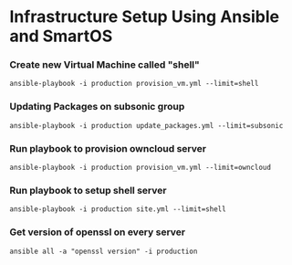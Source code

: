 # Infrastructure Setup Using Ansible and SmartOS

### Create new Virtual Machine called "shell"
```
ansible-playbook -i production provision_vm.yml --limit=shell
```
### Updating Packages on subsonic group
```
ansible-playbook -i production update_packages.yml --limit=subsonic 
```

### Run playbook to provision owncloud server
```
ansible-playbook -i production provision_vm.yml --limit=owncloud
```

### Run playbook to setup shell server
```
ansible-playbook -i production site.yml --limit=shell
```

### Get version of openssl on every server
```
ansible all -a "openssl version" -i production
```
